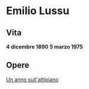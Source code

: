 # Emilio Lussu
## Vita
**4 dicembre 1890**
**5 marzo 1975**
## Opere
[Un anno sull'altipiano](../opere/Un%20anno%20sull'altipiano.md)